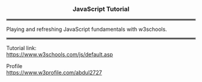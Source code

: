 ### <div align="center">JavaScript Tutorial</div>
<hr style="border:2px solid gray">

Playing and refreshing JavaScript fundamentals with w3schools. <br>
<hr style="border:2px solid gray">

Tutorial link: <br>
https://www.w3schools.com/js/default.asp

Profile <br>
https://www.w3profile.com/abdul2727
